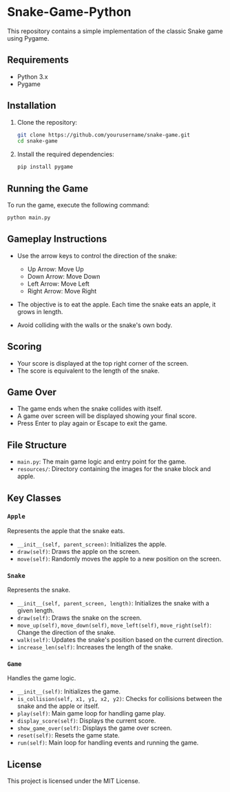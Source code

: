 # Snake-Game-Python

This repository contains a simple implementation of the classic Snake game using Pygame.

## Requirements

- Python 3.x
- Pygame

## Installation

1. Clone the repository:
   ```bash
   git clone https://github.com/yourusername/snake-game.git
   cd snake-game
   ```

2. Install the required dependencies:
   ```bash
   pip install pygame
   ```

## Running the Game

To run the game, execute the following command:
```bash
python main.py
```

## Gameplay Instructions

- Use the arrow keys to control the direction of the snake:
  - Up Arrow: Move Up
  - Down Arrow: Move Down
  - Left Arrow: Move Left
  - Right Arrow: Move Right

- The objective is to eat the apple. Each time the snake eats an apple, it grows in length.
- Avoid colliding with the walls or the snake's own body.

## Scoring

- Your score is displayed at the top right corner of the screen.
- The score is equivalent to the length of the snake.

## Game Over

- The game ends when the snake collides with itself.
- A game over screen will be displayed showing your final score.
- Press Enter to play again or Escape to exit the game.

## File Structure

- `main.py`: The main game logic and entry point for the game.
- `resources/`: Directory containing the images for the snake block and apple.

## Key Classes

### `Apple`

Represents the apple that the snake eats.

- `__init__(self, parent_screen)`: Initializes the apple.
- `draw(self)`: Draws the apple on the screen.
- `move(self)`: Randomly moves the apple to a new position on the screen.

### `Snake`

Represents the snake.

- `__init__(self, parent_screen, length)`: Initializes the snake with a given length.
- `draw(self)`: Draws the snake on the screen.
- `move_up(self)`, `move_down(self)`, `move_left(self)`, `move_right(self)`: Change the direction of the snake.
- `walk(self)`: Updates the snake's position based on the current direction.
- `increase_len(self)`: Increases the length of the snake.

### `Game`

Handles the game logic.

- `__init__(self)`: Initializes the game.
- `is_collision(self, x1, y1, x2, y2)`: Checks for collisions between the snake and the apple or itself.
- `play(self)`: Main game loop for handling game play.
- `display_score(self)`: Displays the current score.
- `show_game_over(self)`: Displays the game over screen.
- `reset(self)`: Resets the game state.
- `run(self)`: Main loop for handling events and running the game.

## License

This project is licensed under the MIT License.
